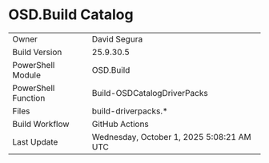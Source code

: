 ﻿# OSD.Build Catalog

| | |
|-|-|
| Owner | David Segura |
| Build Version | 25.9.30.5 |
| PowerShell Module | OSD.Build |
| PowerShell Function | Build-OSDCatalogDriverPacks |
| Files | build-driverpacks.* |
| Build Workflow | GitHub Actions |
| Last Update | Wednesday, October 1, 2025 5:08:21 AM UTC |
